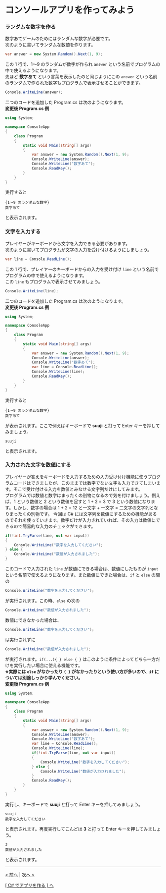 # コンソールアプリを作ってみよう

### ランダムな数字を作る
数字あてゲームのためにはランダムな数字が必要です。  
次のように書いてランダムな数値を作ります。
```cs
var answer = new System.Random().Next(1, 9);
```
この 1 行で、1～9 のランダムが数字が作られ ```answer``` という名前でプログラムの中で使えるようになります。  
先ほど **数字あて** という言葉を表示したのと同じようにこの ```answer``` という名前のランダムで作られた数字もプログラムで表示させることができます。
```cs
Console.WriteLine(answer);
```
二つのコードを追加した Program.cs は次のようになります。  
**変更後 Program.cs 例**
```cs
using System;

namespace ConsoleApp
{
    class Program
    {
        static void Main(string[] args)
        {
            var answer = new System.Random().Next(1, 9);
            Console.WriteLine(answer);
            Console.WriteLine("数字あて");
            Console.ReadKey();
        }
    }
}
```
実行すると
```
{1～9 のランダムな数字}
数字あて
```
と表示されます。

### 文字を入力する
プレイヤーがキーボードから文字を入力できる必要があります。  
次のように書いてプログラムが文字の入力を受け付けるようにしましょう。
```cs
var line = Console.ReadLine();
```
この 1 行で、プレイヤーのキーボードからの入力を受け付け ```line``` という名前でプログラムの中で使えるようになります。  
この ```line``` もプログラムで表示させてみましょう。
```cs
Console.WriteLine(line);
```
二つのコードを追加した Program.cs は次のようになります。  
**変更後 Program.cs 例**
```cs
using System;

namespace ConsoleApp
{
    class Program
    {
        static void Main(string[] args)
        {
            var answer = new System.Random().Next(1, 9);
            Console.WriteLine(answer);
            Console.WriteLine("数字あて");
            var line = Console.ReadLine();
            Console.WriteLine(line);
            Console.ReadKey();
        }
    }
}
```
実行すると
```
{1～9 のランダムな数字}
数字あて
```
が表示されます。ここで例えばキーボードで **suuji** と打って Enter キーを押してみましょう。
```
suuji
```
と表示されます。

### 入力された文字を数値にする

プレイヤーが答えをキーボードを入力するための入力受け付け機能に使うプログラムコードはできましたが、このままでは数字でない文字も入力できてしまいます。そこで受け付ける入力を数値とみなせる文字列だけにしてみます。  
プログラムでは数値と数字はまったくの別物になるので気を付けましょう。例えば、1 という数値と 2 という数値を足すと 1 + 2 = 3 で 3 という数値になります。しかし、数字の場合は 1 + 2 = 12 と一文字 + 一文字 = 二文字の文字列となりまったくの別物です。
今回は C# には文字列を数値にするための機能があるのでそれを使っていきます。数字だけが入力されていれば、その入力は数値にできるので簡易的な入力のチェックができます。
```cs
if(!int.TryParse(line, out var input))
{
    Console.WriteLine("数字を入力してください");
} else {
    Console.WriteLine("数値が入力されました");
}
```
このコードで入力された ```line``` が数値にできる場合は、数値にしたものが ```input``` という名前で使えるようになります。また数値にできた場合は、```if``` と ```else``` の間の
```cs
Console.WriteLine("数字を入力してください");
```
が実行されます。この時、```else``` の次の
```cs
Console.WriteLine("数値が入力されました");
```
数値にできなかった場合は、
```cs
Console.WriteLine("数字を入力してください");
```
は実行されずに
```cs
Console.WriteLine("数値が入力されました");
```
が実行されます。```if(...){ } else { }``` はこのように条件によってどちら一方だけを実行したい場合に使える機能です。  
**※実際には ```else``` がなかったり ```{ }``` がなかったりという使い方が多いので、```if``` については別途しっかり学んでください。**  
**変更後 Program.cs 例**
```cs
using System;

namespace ConsoleApp
{
    class Program
    {
        static void Main(string[] args)
        {
            var answer = new System.Random().Next(1, 9);
            Console.WriteLine(answer);
            Console.WriteLine("数字あて");
            var line = Console.ReadLine();
            Console.WriteLine(line);
            if(!int.TryParse(line, out var input))
            {
                Console.WriteLine("数字を入力してください");
            } else {
                Console.WriteLine("数値が入力されました");
            }
            Console.ReadKey();
        }
    }
}
```
実行し、キーボードで **suuji** と打って Enter キーを押してみましょう。
```
suuji
数字を入力してください
```
と表示されます。再度実行してこんどは **3** と打って Enter キーを押してみましょう。  
```
3
数値が入力されました
```
と表示されます。

<hr />

[< 前へ](./textbook01.md) | [次へ >](./textbook03.md)  

[[ C# でアプリを作る ] へ](../../textbook/practice.md)